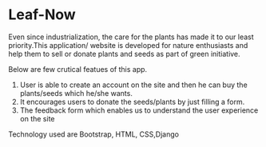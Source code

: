# Leaf-Now

Even since industrialization, the care for the plants has made it to our least priority.This application/ website is developed for nature
enthusiasts and help them to sell or donate plants and seeds as part of green initiative.

Below are few crutical featues of this app.
1) User is able to create an account on the site and then he can buy the plants/seeds which he/she wants.
2) It encourages users to donate the seeds/plants by just filling a form.
3) The feedback form which enables us to understand the user experience on the site

Technology used are 
		Bootstrap, HTML, CSS,Django
